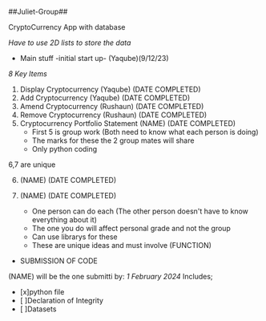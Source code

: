 ##Juliet-Group##

CryptoCurrency App with database

*Have to use 2D lists to store the data*
- Main stuff
  -initial start up- (Yaqube)(9/12/23)

*8 Key Items*
1. Display Cryptocurrency (Yaqube) (DATE COMPLETED)
2. Add Cryptocurrency (Yaqube) (DATE COMPLETED)
3. Amend Cryptocurrency (Rushaun) (DATE COMPLETED)
4. Remove Cryptocurrency (Rushaun) (DATE COMPLETED)
5. Cryptocurrency Portfolio Statement (NAME) (DATE COMPLETED)
    - First 5 is group work (Both need to know what each person is doing)
    - The marks for these the 2 group mates will share
    - Only python coding

6,7 are unique


6. <NAME><IDEA> (NAME) (DATE COMPLETED)
7. <NAME><IDEA> (NAME) (DATE COMPLETED)
   
    - One person can do each (The other person doesn't have to know everything about it)
    - The one you do will affect personal grade and not the group
    - Can use librarys for these
    - These are unique ideas and must involve (FUNCTION)

- SUBMISSION OF CODE

(NAME) will be the one submitti by: *1 February 2024*
Includes;


- [x]python file
- [ ]Declaration of Integrity
- [ ]Datasets





